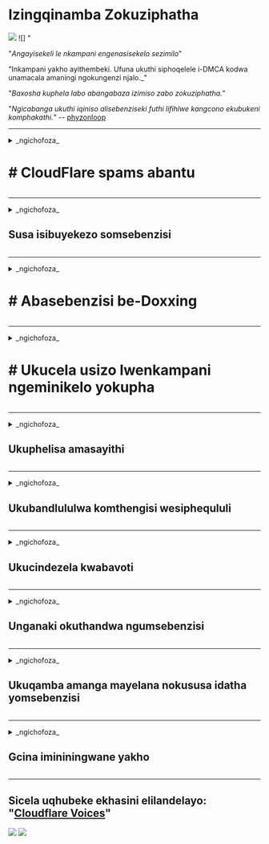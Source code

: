 # Izingqinamba Zokuziphatha

![](https://codeberg.org/crimeflare/cloudflare-tor/media/branch/master/image/itsreallythatbad.jpg)
![] "

"_Angayisekeli le nkampani engenasisekelo sezimilo_"

"Inkampani yakho ayithembeki. Ufuna ukuthi siphoqelele i-DMCA kodwa unamacala amaningi ngokungenzi njalo._"

"_Baxosha kuphela labo abangabaza izimiso zabo zokuziphatha._"

"_Ngicabanga ukuthi iqiniso alisebenziseki futhi lifihlwe kangcono ekubukeni komphakathi._" -- [phyzonloop](https://twitter.com/phyzonloop)


---


<details>
<summary> _ngichofoza_

# # CloudFlare spams abantu
</summary>


I-Cloudflare ithumela ama-imeyili ogaxekile kubasebenzisi abangasebenzisi i-Cloudflare.

- Thumela ama-imeyili kuphela kulabo ababhalisele ukungena ngemvume
- Uma umsebenzisi ethi "yeka", bese uyeka ukuthumela i-imeyili

Kulula kanjalo. Kepha iCloudflare ayinendaba.
UCloudflare uthe ukusebenzisa insizakalo yabo [kungamisa bonke abasebenzisa ugaxekile noma abahlaseli](https://support.cloudflare.com/hc/en-us/articles/200170066-Will-activating-Cloudflare-stop-all-spammers-or-attackers- ).
Singamisa kanjani _Cloudflare spammers_ ngaphandle kokusebenzisa iCloudflare?


![](https://codeberg.org/crimeflare/cloudflare-tor/media/branch/master/image/cfspam01.jpg)
![](https://codeberg.org/crimeflare/cloudflare-tor/media/branch/master/image/cfspam03.jpg)
![](https://codeberg.org/crimeflare/cloudflare-tor/media/branch/master/image/cfspam02.jpg)
![](https://codeberg.org/crimeflare/cloudflare-tor/media/branch/master/image/cfspambrittany.jpg)
![](https://codeberg.org/crimeflare/cloudflare-tor/media/branch/master/image/cfspamtwtr.jpg)

</details>

---

<details>
<summary> _ngichofoza_

## Susa isibuyekezo somsebenzisi
</summary>


I-Cloudflare censor [izibuyekezo ezingezinhle](https://web.archive.org/web/20191116004046/https://www.trustpilot.com/reviews/5aa6ee0ed5a5700a7c8cf853). Uma uthumela umbhalo we-_anti-Cloudflare_ ku-Twitter, unethuba lokuthola [impendulo](https://twitter.com/CloudflareHelp/status/1126051764917145601) kusuka [isisebenzi se-Cloudflare](Cloudflare_inc/Cloudflare_member.txt) nge "_[Cha, akuwona](People.md) _ "umyalezo. Uma uthumela isibuyekezo esingesihle kunoma iyiphi isayithi lokubuyekezwa, bazozama ku- [censor](https://twitter.com/phyzonloop/status/1178836176985366529) [it](https://twitter.com/dxgl_org/status/1178722159432220672 ).


![](https://codeberg.org/crimeflare/cloudflare-tor/media/branch/master/image/cfcenrev_01.jpg)
![](https://codeberg.org/crimeflare/cloudflare-tor/media/branch/master/image/cfcenrev_02.jpg)
![](https://codeberg.org/crimeflare/cloudflare-tor/media/branch/master/image/cfcenrev_03.jpg)

</details>

---

<details>
<summary> _ngichofoza_

# # Abasebenzisi be-Doxxing
</summary>


I-Cloudflare inenkinga enkulu [yokuhlukumeza](https://web.archive.org/web/20171024040313/http://www.businessinsider.com/cloudflare-ceo-suggests-people-who-report-online-abuse-use -biza-amagama-2017-5).
I-Cloudflare [yabelana ngemininingwane yomuntu siqu](https://archive.ph/ePdvi) yalabo [[]](https://twitter.com/ZJemptv/status/898299709634248704) [bakhalaza](https://twitter.com/TinyPirate/status/554718958176067584) [cishe](https://twitter.com/remembrancermx/status/1010329041235148802) [hosted](https://twitter.com/Bridaguy/status/915003769280172037) [amasayithi](https://twitter .com/HelloAndrew/isimo/897260208845500416). Kwesinye isikhathi babuza ukuthi ubaphe
umazisi wakho wangempela. Uma ungafuni ukuhlukunyezwa, [uhlaselwe](https://twitter.com/NiteShade925/status/1158469203420205056), [swatted](https://boingboing.net/2015/01/19/invasion-boards -set-out-to-rui.html) noma [ebulewe](https://twitter.com/RusEmbUSA/status/1187363092793040901), kungcono uhlale kude namawebhusayithi we-Cloudflared.


![](https://codeberg.org/crimeflare/cloudflare-tor/media/branch/master/image/cfdox_what.jpg)
![](https://codeberg.org/crimeflare/cloudflare-tor/media/branch/master/image/cfdox_swat.jpg)
![](https://codeberg.org/crimeflare/cloudflare-tor/media/branch/master/image/cfdox_kill.jpg)
![](https://codeberg.org/crimeflare/cloudflare-tor/media/branch/master/image/cfdox_threat.jpg)
![](https://codeberg.org/crimeflare/cloudflare-tor/media/branch/master/image/cfdox_dox.jpg)
![](https://codeberg.org/crimeflare/cloudflare-tor/media/branch/master/image/cfdox_ex1.jpg)
![](https://codeberg.org/crimeflare/cloudflare-tor/media/branch/master/image/cfdox_ex2.jpg)

</details>

---

<details>
<summary> _ngichofoza_

# # Ukucela usizo lwenkampani ngeminikelo yokupha
</summary>


I-CloudFlare [icela ukubuza](https://web.archive.org/web/20191112033605/https://opencollective.com/cloudflarecollective# Assembly-about) ngeminikelo yokupha. Kuyamangaza impela ukuthi inkampani yaseMelika icele ukulekelela abaseceleni kwezinhlangano ezingenzi nzuzo ezinezizathu ezinhle. Uma uthanda [ukuvimba abantu noma ukuchitha isikhathi sabanye abantu](People.md), ungahle ufune uku-oda amanye ama-pizzas🍕 wabasebenzi bakwa-Cloudflare.


![](https://codeberg.org/crimeflare/cloudflare-tor/media/branch/master/image/cfdonate.jpg)

</details>

---

<details>
<summary> _ngichofoza_

## Ukuphelisa amasayithi
</summary>


Uzokwenzenjani uma isiza sakho sehla _singlyly_? Kunemibiko yokuthi iCloudflare i [isusa](https://twitter.com/stefan_eady/status/1126033791267426304) [yomsebenzisi](https://twitter.com/derivativeburke/status/903755267053117440) [ukumiswa](https://twitter.com/lordscarlet/status/1046785164792205314) noma [inkonzo yokumisa ngaphandle kwesixwayiso](https://twitter.com/svolentin/status/1227324408475344896), [buthule](https://twitter.com/BlnaryMlke/status/1194339461984854018). Siphakamisa ukuthi uthole [umhlinzeki ongcono](What-to-do.md).

![](https://codeberg.org/crimeflare/cloudflare-tor/media/branch/master/image/cftmnt.jpg)

</details>

---

<details>
<summary> _ngichofoza_

## Ukubandlululwa komthengisi wesiphequluli
</summary>


I-CloudFlare inikela ukuphathwa okukhethekile kulabo abasebenzisa iFirefox ngenkathi inikela ukuphathwa okunenzondo kubasebenzisi be-non-Tor-Browser ngaphezulu kweTor.
Abasebenzisi be-Tor abenqaba ilungelo lokukhipha i-javascript engeyona mahhala nabo bathola ukuphathwa ngonya.
Lokhu kungalingani kokufinyelela ukuhlukunyezwa kokungathathi hlangothi nokusebenzisa kabi amandla.

![](https://codeberg.org/crimeflare/cloudflare-tor/media/branch/master/image/browdifftbcx.gif)

- Kwesobunxele: `Tor Browser`, Kwesokudla:` Chrome`. Ikheli elifanayo le-IP.

![](https://codeberg.org/crimeflare/cloudflare-tor/media/branch/master/image/browserdiff.jpg)

- Kwesobunxele: `[I-Tor Browser] Javascript Ikhubazekile, Ikhukhi Inikwe Amandla`
- Kwesokudla: `[I-Chrome] Javascript Inikwe amandla, Ikhukhi Ikhutshaziwe`

![](https://codeberg.org/crimeflare/cloudflare-tor/media/branch/master/image/cfsiryoublocked.jpg)

- I-QuteBrowser (isiphequluli esincane) ngaphandle kweTor (Clearnet IP)

| *** Isiphequluli *** | *** Ukuthola ukwelashwa *** |
| --- | --- |
| Isiphequluli seTor (iJavascript inikwe amandla) | ukufinyelela kuvunyelwe |
| I-Firefox (iJavascript inikwe amandla) | ukufinyelela kunciphisiwe |
| I-Chromium (iJavascript inikwe amandla) | finyelela okonakalisiwe (icindezela iGoogle reCAPTCHA) |
| I-Chromium noma iFirefox (iJavascript ikhutshaziwe) | ukufinyelela kunqatshiwe (kudlulela * kuphukile * iGoogle reCAPTCHA) |
| I-Chromium noma i-Firefox (Ikhukhi ikhutshaziwe) | ukufinyelela kunqatshiwe |
| QuteBrowser | ukufinyelela kunqatshiwe |
| lynx | ukufinyelela kunqatshiwe |
| w3m | ukufinyelela kunqatshiwe |
| iwijethi | ukufinyelela kunqatshiwe |


"_Kunganjani usebenzise inkinobho yomsindo ukuxazulula inselelo elula? _"

Yebo, kunenkinobho yomsindo, kepha i-_always_ [ayisebenzi ngaphezulu kweTor](https://trac.torproject.org/projects/tor/ticket/23840). Uzothola lo mlayezo uma uwuchofoza:

```
Zama futhi emuva kwesikhathi
Ikhompyutha noma inethiwekhi yakho kungenzeka ithumele imibuzo ezenzakalelayo.
Ukuvikela abasebenzisi bethu, asikwazi ukucubungula isicelo sakho manje.
Ngemininingwane engaphezulu vakashela ikhasi lethu losizo
```

</details>

---

<details>
<summary> _ngichofoza_

## Ukucindezela kwabavoti
</summary>


Abavoti emazweni aseMelika babhalisela ukuvota ekugcineni ngokusebenzisa iwebhusayithi kanobhala wombuso esifundeni abahlala kuso.
Amahhovisi kanobhala wombuso alawulwa yiRiphabhlikhi enza umsebenzi wokucindezela abavoti ngokuhlola iwebhusayithi kanobhala wombuso ngokusebenzisa iCloudflare.
Ukuphathwa ngesihluku kwe-Cloudflare yabasebenzisi be-Tor, isikhundla sayo se-MITM njengendawo yokubhekisisa indawo ebanzi yomhlaba, kanye neqhaza layo elimazayo
kwenza labo abafuna ukuvota bangabaze ukubhalisa. Imigwaqo ikakhulukazi ivame ukwamukela ubumfihlo. Amafomu wokubhalisela ukuvota aqoqa imininingwane ebucayi mayelana nokuthi umuntu uvotele kangakanani kwezepolitiki, ikheli lakhe siqu, inombolo yezokuphepha nenhlalo yokuzalwa.
Iningi lamazwe lenza kuphela okubhalwe phansi kwalolo lwazi kutholakala esidlangalaleni, kodwa iCloudflare ibona *** yonke le mininingwane lapho umuntu ebhalisa ukuvota.

Qaphela ukuthi ukubhaliswa kwamaphepha akuvimbi i-Cloudflare ngoba unobhala wabasebenzi abangena imininingwane yedatha bazosebenzisa i-
I-Cloudflare iwebhusayithi ukufaka idatha.

![](https://codeberg.org/crimeflare/cloudflare-tor/media/branch/master/image/cfvotm_01.jpg)
![](https://codeberg.org/crimeflare/cloudflare-tor/media/branch/master/image/cfvotm_02.jpg)

- I- Change.org yindawo edumile yokuqoqa amavoti bese ithatha izinyathelo. "[Yonke indawo abantu baqala imikhankaso, bahlanganisa abaxhasi, futhi basebenzisana nabathathi izinqumo ukuxazulula izixazululo.](https://web.archive.org/web/20200206120027/https://www.change.org/about)"
Ngeshwa, abantu abaningi abakwazi ukubuka i-windows.org nhlobo ngenxa yokuhlunga ngesihluku kwe-Cloudflare. Bavinjelwe ukuthi basayine isikhalazo, ngakho-ke bababeke eceleni enqubo yentando yeningi. Ukusebenzisa enye ipulatifomu engafakwanga ifutho njenge- [OpenPback](https://www.openpetition.eu/content/about_us) kusiza ukulungisa le nkinga.

![](https://codeberg.org/crimeflare/cloudflare-tor/media/branch/master/image/changeorgasn.jpg)
![](https://codeberg.org/crimeflare/cloudflare-tor/media/branch/master/image/changeorgtor.jpg)

- "I- Cloudflare's" [I-Athenian Project](https://www.cloudflare.com/athenian/) "inikela ngezinga lamahhala lokuvikela amabhizinisi kuhulumeni namawebhusayithi okhetho lwasekhaya. Bathe "izifunda zabo zingafinyelela ulwazi lokhetho nokubhaliswa kwabavoti_" kepha ngamanga lawo ngoba abantu abaningi abakwazi ukubuka indawo ngokuphelele.

</details>

---

<details>
<summary> _ngichofoza_

## Unganaki okuthandwa ngumsebenzisi
</summary>


Uma ukhetha ukuphuma okuthile, ulindele ukuthi ungatholi i-imeyili ngakho. I-Cloudflare ayinaki okuthandwa ngumsebenzisi futhi yabelane ngemininingwane nezinhlangano ezivela eceleni [ngaphandle kwemvume yekhasimende](https://twitter.com/thexpaw/status/1108424723233419264). Uma usebenzisa uhlelo lwabo lwamahhala, kwesinye isikhathi bathumela i-imeyili kuwe becela ukuthenga okubhaliselwe njalo ngenyanga.

![](https://codeberg.org/crimeflare/cloudflare-tor/media/branch/master/image/cfviopl_tp.jpg)

</details>

---

<details>
<summary> _ngichofoza_

## Ukuqamba amanga mayelana nokususa idatha yomsebenzisi
</summary>


Ngokusho kwale bhulogi [yamakhasimende e-pre-Cloudflare](https://shkspr.mobi/blog/2019/11/can-you-trust-cloudflare-with-your-personal-data/), iCloudflare iqamba amanga ngokususa ama-akhawunti. Kulezi zinsuku, izinkampani eziningi [zigcina idatha yakho](https://justdeleteme.xyz/) ngemuva kokuvala noma ukukhipha i-akhawunti yakho. Iningi lezinkampani ezinhle lisho ngakho ngenqubomgomo yazo yobumfihlo. I-Cloudflare? Cha.

```
2019-08-05 iCloudFlare ingithumele isiqinisekiso sokuthi bayisusile i-akhawunti yami.
2019-10-02 Ngithole i-imeyili evela ku-CloudFlare "ngoba ngiyikhasimende"
```

I-Cloudflare ibingazi ngegama elithi "susa". Uma ngempela _removed_, kungani leli khasimende langaphambili lithole i-imeyili? Ubuye waveza nokuthi nenqubomgomo yobumfihlo ye-Cloudflare ayisho lutho ngayo.

```
Umgomo wabo omusha wobumfihlo awasho lutho ngokugcina idatha unyaka.
```

![](https://codeberg.org/crimeflare/cloudflare-tor/media/branch/master/image/cfviopl_notdel.jpg)

Ungayethemba kanjani iCloudflare uma [inqubomgomo yabo yobumfihlo iyi-LIE](https://twitter.com/daviddlow/status/1197787135526555648)?

</details>

---

<details>
<summary> _ngichofoza_

## Gcina imininingwane yakho
</summary>


Ukususa i-akhawunti ye-Cloudflare ku- [level hard](https://formdeleteme.xyz/).

```
Hambisa ithikithi lokusekelwa usebenzisa isigaba se- "Akhawunti",
futhi ucele ukususwa kwe-akhawunti emzimbeni womlayezo.
Akumele ube nezizinda noma amakhadi wesikweletu afakwe kwi-akhawunti yakho ngaphambi kokucela ukusulwa.
```

Uzo [thola le imeyili yokuqinisekisa](https://twitter.com/originalesushi/status/1199041528414527495).

![](https://codeberg.org/crimeflare/cloudflare-tor/media/branch/master/image/cf_deleteandkeep.jpg)

"Sesiqalile ukucubungula isicelo sakho sokususa" kepha "Sizoqhubeka nokugcina imininingwane yakho".

Ungakwazi "ukwethemba" lokhu?

</details>

---

## Sicela uqhubeke ekhasini elilandelayo: "[Cloudflare Voices](../Bantu.md)"

![](https://codeberg.org/crimeflare/cloudflare-tor/media/branch/master/image/freemoldybread.jpg)
![](https://codeberg.org/crimeflare/cloudflare-tor/media/branch/master/image/cfisnotanoption.jpg)
